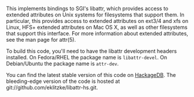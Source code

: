 This implements bindings to SGI's libattr, which provides access to
extended attributes on Unix systems for filesystems that support
them. In particular, this provides access to extended attributes on
ext3/4 and xfs on Linux, HFS+ extended attributes on Mac OS X, as well
as other filesystems that support this interface. For more information
about extended attributes, see the man page for attr(5).

To build this code, you'll need to have the libattr development headers
installed. On Fedora/RHEL the package name is `libattr-devel`. On Debian/Ubuntu
the package name is `attr-dev`.

You can find the latest stable version of this code on
[HackageDB](http://hackage.haskell.org/packages/hackage.html). The bleeding-edge
version of the code is hosted at git://github.com/eklitzke/libattr-hs.git.
